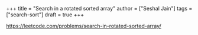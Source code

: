 +++
title = "Search in a rotated sorted array"
author = ["Seshal Jain"]
tags = ["search-sort"]
draft = true
+++

<https://leetcode.com/problems/search-in-rotated-sorted-array/>
